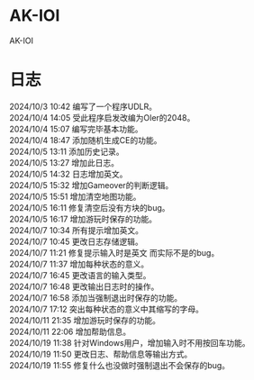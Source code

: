 # AK-IOI
AK-IOI
# 日志
2024/10/3 10:42 编写了一个程序UDLR。 \
2024/10/4 14:05 受此程序启发改编为OIer的2048。 \
2024/10/4 15:07 编写完毕基本功能。 \
2024/10/4 18:47 添加随机生成CE的功能。 \
2024/10/5 13:11 添加历史记录。 \
2024/10/5 13:27 增加此日志。 \
2024/10/5 14:32 日志增加英文。 \
2024/10/5 15:32 增加Gameover的判断逻辑。 \
2024/10/5 15:51 增加清空地图功能。 \
2024/10/5 16:11 修复清空后没有方块的bug。 \
2024/10/5 16:17 增加游玩时保存的功能。 \
2024/10/7 10:34 所有提示增加英文。 \
2024/10/7 10:45 更改日志存储逻辑。 \
2024/10/7 11:21 修复提示输入时是英文 而实际不是的bug。 \
2024/10/7 11:37 增加每种状态的意义。 \
2024/10/7 16:45 更改语言的输入类型。 \
2024/10/7 16:48 更改输出日志时的操作。 \
2024/10/7 16:58 添加当强制退出时保存的功能。 \
2024/10/7 17:12 突出每种状态的意义中其缩写的字母。 \
2024/10/11 21:35 增加游玩时保存的功能。\
2024/10/11 22:06 增加帮助信息。\
2024/10/19 11:38 针对Windows用户，增加输入时不用按回车功能。\
2024/10/19 11:50 更改日志、帮助信息等输出方式。\
2024/10/19 11:55 修复什么也没做时强制退出不会保存的bug。
